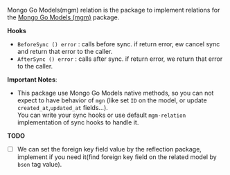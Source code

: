 Mongo Go Models(mgm) relation is the package to implement relations for the 
[Mongo Go Models (mgm)](https://github.com/Kamva/mgm) package.

**Hooks**
- `BeforeSync () error` : calls before sync. if return error, ew cancel sync and return that error to the caller.
- `AfterSync () error` : calls after sync. if return error, we return that error to the caller.

**Important Notes**: 
- This package use Mongo Go Models native methods, so you can not expect to have behavior of `mgn` (like set `ID` on the model, or update `created_at`,`updated_at` fields...).  
You can write your sync hooks or use default `mgm-relation` implementation of sync hooks to handle it.

**TODO**
- [ ] We can set the foreign key field value by the reflection package, implement if you need it(find foreign key field on the related model by `bson` tag value).  
